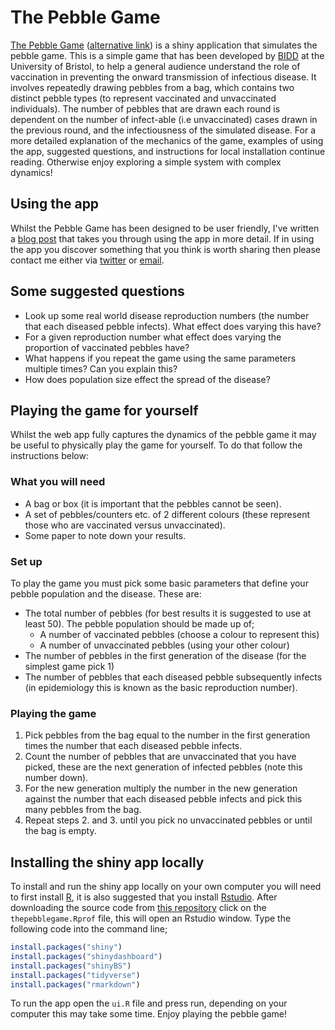 
The Pebble Game
===============

[The Pebble Game](http://seabbs.co.uk/shiny/thepebblegame) ([alternative link](https://seabbs.shinyapps.io/thepebblegame/)) is a shiny application that simulates the pebble game. This is a simple game that has been developed by [BIDD](http://www.bristol.ac.uk/social-community-medicine/research/groups/bidd/) at the University of Bristol, to help a general audience understand the role of vaccination in preventing the onward transmission of infectious disease. It involves repeatedly drawing pebbles from a bag, which contains two distinct pebble types (to represent vaccinated and unvaccinated individuals). The number of pebbles that are drawn each round is dependent on the number of infect-able (i.e unvaccinated) cases drawn in the previous round, and the infectiousness of the simulated disease. For a more detailed explanation of the mechanics of the game, examples of using the app, suggested questions, and instructions for local installation continue reading. Otherwise enjoy exploring a simple system with complex dynamics!

Using the app
-------------

Whilst the Pebble Game has been designed to be user friendly, I've written a [blog post](https://www.samabbott.co.uk/post/using-the-pebble-game/) that takes you through using the app in more detail. If in using the app you discover something that you think is worth sharing then please contact me either via [twitter](https://twitter.com/seabbs) or [email](https://www.samabbott.co.uk/#contact).

Some suggested questions
------------------------

-   Look up some real world disease reproduction numbers (the number that each diseased pebble infects). What effect does varying this have?
-   For a given reproduction number what effect does varying the proportion of vaccinated pebbles have?
-   What happens if you repeat the game using the same parameters multiple times? Can you explain this?
-   How does population size effect the spread of the disease?

Playing the game for yourself
-----------------------------

Whilst the web app fully captures the dynamics of the pebble game it may be useful to physically play the game for yourself. To do that follow the instructions below:

### What you will need

-   A bag or box (it is important that the pebbles cannot be seen).
-   A set of pebbles/counters etc. of 2 different colours (these represent those who are vaccinated versus unvaccinated).
-   Some paper to note down your results.

### Set up

To play the game you must pick some basic parameters that define your pebble population and the disease. These are:

-   The total number of pebbles (for best results it is suggested to use at least 50). The pebble population should be made up of;
    -   A number of vaccinated pebbles (choose a colour to represent this)
    -   A number of unvaccinated pebbles (using your other colour)
-   The number of pebbles in the first generation of the disease (for the simplest game pick 1)
-   The number of pebbles that each diseased pebble subsequently infects (in epidemiology this is known as the basic reproduction number).

### Playing the game

1.  Pick pebbles from the bag equal to the number in the first generation times the number that each diseased pebble infects.
2.  Count the number of pebbles that are unvaccinated that you have picked, these are the next generation of infected pebbles (note this number down).
3.  For the new generation multiply the number in the new generation against the number that each diseased pebble infects and pick this many pebbles from the bag.
4.  Repeat steps 2. and 3. until you pick no unvaccinated pebbles or until the bag is empty.

Installing the shiny app locally
--------------------------------

To install and run the shiny app locally on your own computer you will need to first install [R](https://www.r-project.org/), it is also suggested that you install [Rstudio](https://www.rstudio.com/products/rstudio/download/). After downloading the source code from [this repository](https://www.github.com/seabbs/thepebblegame) click on the `thepebblegame.Rprof` file, this will open an Rstudio window. Type the following code into the command line;

``` r
install.packages("shiny")
install.packages("shinydashboard")
install.packages("shinyBS")
install.packages("tidyverse")
install.packages("rmarkdown")
```

To run the app open the `ui.R` file and press run, depending on your computer this may take some time. Enjoy playing the pebble game!
